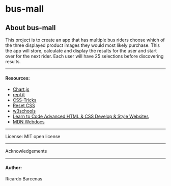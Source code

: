 # bus-mall

## About bus-mall

This project is to create an app that has multiple bus riders choose which of the three displayed product images they would most likely purchase. This the app will store, calculate and display the results for the user and start over for the next rider. Each user will have 25 selections before discovering results.

---

#### Resources:

- [Chart.js](https://www.chartjs.org/docs/latest/)
- [repl.it](https://repl.it)
- [CSS-Tricks](https://css-tricks.com/almanac/)
- [Reset CSS](https://meyerweb.com/eric/tools/css/reset/)
- [w3schools](https://www.w3schools.com/)
- [Learn to Code Advanced HTML & CSS Develop & Style Websites](https://learn.shayhowe.com/advanced-html-css/)
- [MDN Webdocs](https://developer.mozilla.org/en-US/)

--- 

License:
MIT open license

---

Acknowledgements

---

#### Author:

Ricardo Barcenas